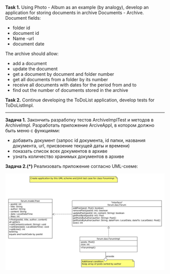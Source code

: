
**Task 1.**
Using Photo - Album as an example (by analogy), develop an application for storing documents in archive 
Documents - Archive.
Document fields:
- folder id
- document id
- Name
  -url
- document date

The archive should allow:
- add a document
- update the document
- get a document by document and folder number
- get all documents from a folder by its number
- receive all documents with dates for the period from and to
- find out the number of documents stored in the archive


**Task 2.**
Continue developing the ToDoList application, develop tests for ToDoListImpl.

___________________________________________________


**Задача 1.**
Закончить разработку тестов ArchiveImplTest и методов в ArchiveImpl.
Разработать приложение ArciveAppl, в котором должно быть меню с функциями:
- добавить документ (запрос id документа, id папки, названия документа, url, присвоение текущей даты и времени)
- показать список всех документов в архиве 
- узнать количество хранимых документов в архиве

**Задача 2.(*)**
Реализовать приложение согласно UML-схеме:

![forum.jpg](code%2Fforum.jpg)













